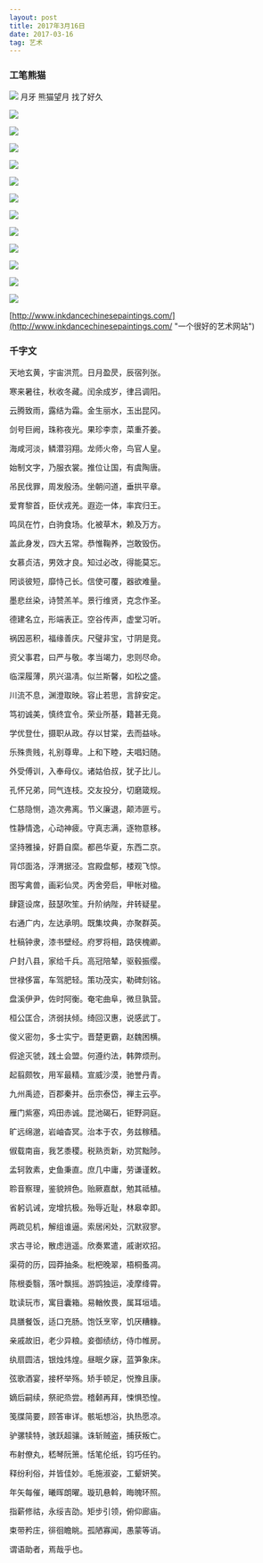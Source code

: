 ```yaml
---
layout: post
title: 2017年3月16日
date: 2017-03-16
tag: 艺术
---
```


### 工笔熊猫

![](/images/art/2017_3_16_1.jpg)
月牙 熊猫望月  找了好久

![](/images/art/2017_3_16_2.jpg)

![](/images/art/2017_3_16_4.jpg)

![](/images/art/2017_3_16_5.jpg)

![](/images/art/2017_3_16_6.jpg)

![](/images/art/2017_3_16_9.jpg)

![](/images/art/2017_3_16_10.jpg)

![](/images/art/2017_3_16_13.jpg)

![](/images/art/2017_3_16_14.jpg)

![](/images/art/2017_3_16_15.jpg)

![](/images/art/2017_3_16_16.jpg)

![](/images/art/2017_3_16_17.jpg)

![](/images/art/2017_3_16_18.jpg)

[http://www.inkdancechinesepaintings.com/](http://www.inkdancechinesepaintings.com/ "一个很好的艺术网站")

### 千字文

天地玄黄，宇宙洪荒。日月盈昃，辰宿列张。

寒来暑往，秋收冬藏。闰余成岁，律吕调阳。

云腾致雨，露结为霜。金生丽水，玉出昆冈。

剑号巨阙，珠称夜光。果珍李柰，菜重芥姜。

海咸河淡，鳞潜羽翔。龙师火帝，鸟官人皇。

始制文字，乃服衣裳。推位让国，有虞陶唐。

吊民伐罪，周发殷汤。坐朝问道，垂拱平章。

爱育黎首，臣伏戎羌。遐迩一体，率宾归王。

鸣凤在竹，白驹食场。化被草木，赖及万方。

盖此身发，四大五常。恭惟鞠养，岂敢毁伤。

女慕贞洁，男效才良。知过必改，得能莫忘。

罔谈彼短，靡恃己长。信使可覆，器欲难量。

墨悲丝染，诗赞羔羊。景行维贤，克念作圣。

德建名立，形端表正。空谷传声，虚堂习听。

祸因恶积，福缘善庆。尺璧非宝，寸阴是竞。

资父事君，曰严与敬。孝当竭力，忠则尽命。

临深履薄，夙兴温凊。似兰斯馨，如松之盛。

川流不息，渊澄取映。容止若思，言辞安定。

笃初诚美，慎终宜令。荣业所基，籍甚无竟。

学优登仕，摄职从政。存以甘棠，去而益咏。

乐殊贵贱，礼别尊卑。上和下睦，夫唱妇随。

外受傅训，入奉母仪。诸姑伯叔，犹子比儿。

孔怀兄弟，同气连枝。交友投分，切磨箴规。

仁慈隐恻，造次弗离。节义廉退，颠沛匪亏。

性静情逸，心动神疲。守真志满，逐物意移。

坚持雅操，好爵自縻。都邑华夏，东西二京。

背邙面洛，浮渭据泾。宫殿盘郁，楼观飞惊。

图写禽兽，画彩仙灵。丙舍旁启，甲帐对楹。

肆筵设席，鼓瑟吹笙。升阶纳陛，弁转疑星。

右通广内，左达承明。既集坟典，亦聚群英。

杜稿钟隶，漆书壁经。府罗将相，路侠槐卿。

户封八县，家给千兵。高冠陪辇，驱毂振缨。

世禄侈富，车驾肥轻。策功茂实，勒碑刻铭。

盘溪伊尹，佐时阿衡。奄宅曲阜，微旦孰营。

桓公匡合，济弱扶倾。绮回汉惠，说感武丁。

俊义密勿，多士实宁。晋楚更霸，赵魏困横。

假途灭虢，践土会盟。何遵约法，韩弊烦刑。

起翦颇牧，用军最精。宣威沙漠，驰誉丹青。

九州禹迹，百郡秦并。岳宗泰岱，禅主云亭。

雁门紫塞，鸡田赤诚。昆池碣石，钜野洞庭。

旷远绵邈，岩岫杳冥。治本于农，务兹稼穑。

俶载南亩，我艺黍稷。税熟贡新，劝赏黜陟。

孟轲敦素，史鱼秉直。庶几中庸，劳谦谨敕。

聆音察理，鉴貌辨色。贻厥嘉猷，勉其祗植。

省躬讥诫，宠增抗极。殆辱近耻，林皋幸即。

两疏见机，解组谁逼。索居闲处，沉默寂寥。

求古寻论，散虑逍遥。欣奏累遣，戚谢欢招。

渠荷的历，园莽抽条。枇杷晚翠，梧桐蚤凋。

陈根委翳，落叶飘摇。游鹍独运，凌摩绛霄。

耽读玩市，寓目囊箱。易輶攸畏，属耳垣墙。

具膳餐饭，适口充肠。饱饫烹宰，饥厌糟糠。

亲戚故旧，老少异粮。妾御绩纺，侍巾帷房。

纨扇圆洁，银烛炜煌。昼眠夕寐，蓝笋象床。

弦歌酒宴，接杯举殇。矫手顿足，悦豫且康。

嫡后嗣续，祭祀烝尝。稽颡再拜，悚惧恐惶。

笺牒简要，顾答审详。骸垢想浴，执热愿凉。

驴骡犊特，骇跃超骧。诛斩贼盗，捕获叛亡。

布射僚丸，嵇琴阮箫。恬笔伦纸，钧巧任钓。

释纷利俗，并皆佳妙。毛施淑姿，工颦妍笑。

年矢每催，曦晖朗曜。璇玑悬斡，晦魄环照。

指薪修祜，永绥吉劭。矩步引领，俯仰廊庙。

束带矜庄，徘徊瞻眺。孤陋寡闻，愚蒙等诮。

谓语助者，焉哉乎也。
